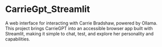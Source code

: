 # CarrieGpt_Streamlit
A web interface for interacting with Carrie Bradshaw, powered by Ollama. This project brings CarrieGPT into an accessible browser app built with Streamlit, making it simple to chat, test, and explore her personality and capabilities.
